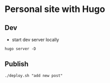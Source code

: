 # Personal site with Hugo

## Dev

* start dev server locally
```
hugo server -D
```

## Publish

```
./deploy.sh "add new post"
```